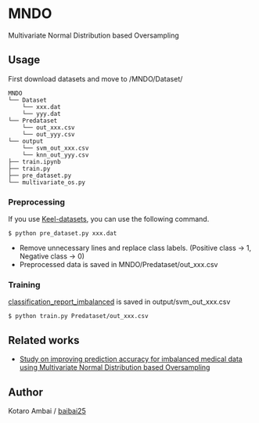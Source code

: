 # MNDO
Multivariate Normal Distribution based Oversampling

## Usage

First download datasets and move to /MNDO/Dataset/

    MNDO
    └── Dataset
        └── xxx.dat
        └── yyy.dat
    └── Predataset
        └── out_xxx.csv
        └── out_yyy.csv
    └── output
        └── svm_out_xxx.csv
        └── knn_out_yyy.csv        
    ├── train.ipynb
    ├── train.py
    ├── pre_dataset.py
    └── multivariate_os.py 

### Preprocessing
If you use [Keel-datasets](http://sci2s.ugr.es/keel/datasets.php), you can use the following command.

    $ python pre_dataset.py xxx.dat

+ Remove unnecessary lines and replace class labels. (Positive class -> 1, Negative class -> 0)
+ Preprocessed data is saved in MNDO/Predataset/out_xxx.csv


### Training
[classification_report_imbalanced](http://contrib.scikit-learn.org/imbalanced-learn/stable/generated/imblearn.metrics.classification_report_imbalanced.html) is saved in output/svm_out_xxx.csv
    
    $ python train.py Predataset/out_xxx.csv

## Related works
- [Study on improving prediction accuracy for imbalanced medical data using Multivariate Normal Distribution based Oversampling](http://sotsuron.sd.soft.iwate-pu.ac.jp/images/sotsuron/PDF/0312014015_20180111111148_0312014015.pdf)

## Author
Kotaro Ambai / [baibai25](https://github.com/baibai25)

